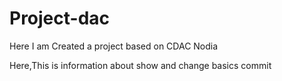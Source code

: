 # Project-dac
Here I am Created a project based on CDAC Nodia 

Here,This is information about show and 
change basics commit
